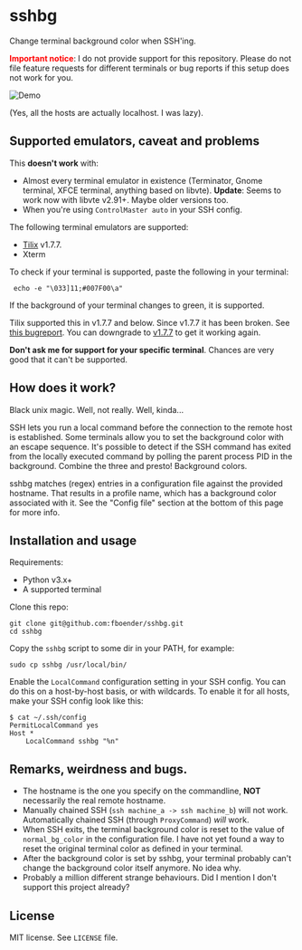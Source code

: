 sshbg
=====

Change terminal background color when SSH'ing.

<font color="#FF0000">**Important notice**</font>: I do not provide support
for this repository. Please do not file feature requests for different
terminals or bug reports if this setup does not work for you.

![Demo](demo.gif)

(Yes, all the hosts are actually localhost. I was lazy).

## Supported emulators, caveat and problems

This **doesn't work** with:

* Almost every terminal emulator in existence (Terminator, Gnome terminal,
  XFCE terminal, anything based on libvte). **Update**: Seems to work now with
  libvte v2.91+. Maybe older versions too.
* When you're using `ControlMaster auto` in your SSH config.

The following terminal emulators are supported:

* [Tilix](https://github.com/gnunn1/tilix) v1.7.7.
* Xterm

To check if your terminal is supported, paste the following in your terminal:

     echo -e "\033]11;#007F00\a"

If the background of your terminal changes to green, it is supported.

Tilix supported this in v1.7.7 and below. Since v1.7.7 it has been broken. See
[this bugreport](https://github.com/gnunn1/tilix/issues/1759).  You can
downgrade to [v1.7.7](https://github.com/gnunn1/tilix/releases/tag/1.7.7) to
get it working again.

**Don't ask me for support for your specific terminal**. Chances are
very good that it can't be supported.


## How does it work?

Black unix magic. Well, not really. Well, kinda...

SSH lets you run a local command before the connection to the remote host is
established. Some terminals allow you to set the background color with an
escape sequence. It's possible to detect if the SSH command has exited from
the locally executed command by polling the parent process PID in the
background. Combine the three and presto! Background colors.

sshbg matches (regex) entries in a configuration file against the provided
hostname. That results in a profile name, which has a background color
associated with it. See the "Config file" section at the bottom of this page
for more info.

## Installation and usage

Requirements:

* Python v3.x+
* A supported terminal

Clone this repo:

    git clone git@github.com:fboender/sshbg.git
    cd sshbg

Copy the `sshbg` script to some dir in your PATH, for example:

    sudo cp sshbg /usr/local/bin/

Enable the `LocalCommand` configuration setting in your SSH config. You can do
this on a host-by-host basis, or with wildcards. To enable it for all hosts,
make your SSH config look like this:

    $ cat ~/.ssh/config
    PermitLocalCommand yes
    Host *
        LocalCommand sshbg "%n"

## Remarks, weirdness and bugs.

* The hostname is the one you specify on the commandline, **NOT** necessarily
  the real remote hostname.
* Manually chained SSH (`ssh machine_a -> ssh machine_b`) will not work.
  Automatically chained SSH (through `ProxyCommand`) *will* work.
* When SSH exits, the terminal background color is reset to the value of
  `normal_bg_color` in the configuration file. I have not yet found a way to
  reset the original terminal color as defined in your terminal.
* After the background color is set by sshbg, your terminal probably can't
  change the background color itself anymore. No idea why.
* Probably a million different strange behaviours. Did I mention I don't
  support this project already?

## License

MIT license. See `LICENSE` file.
